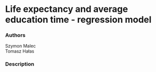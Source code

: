 # Life expectancy and average education time - regression model

### Authors
Szymon Malec <br>
Tomasz Hałas

### Description
